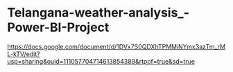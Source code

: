 # Telangana-weather-analysis_-Power-BI-Project

https://docs.google.com/document/d/1DVx7S0QDXhTPMMiNYmx3azTm_rML-kTV/edit?usp=sharing&ouid=111057704714613854389&rtpof=true&sd=true

